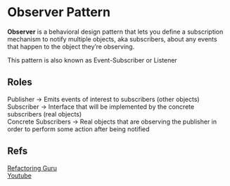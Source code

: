 # **Observer Pattern**

**Observer** is a behavioral design pattern that lets you define a subscription mechanism to notify
multiple objects, aka subscribers, about any events that happen to the object they’re observing.

This pattern is also known as Event-Subscriber or Listener

## Roles
Publisher -> Emits events of interest to subscribers (other objects) <br/>
Subscriber -> Interface that will be implemented by the concrete subscribers (real objects) <br/>
Concrete Subscribers -> Real objects that are observing the publisher in order to perform some action after being notified <br/>

## Refs
[Refactoring Guru](https://refactoring.guru/design-patterns/observer) <br/>
[Youtube](https://www.youtube.com/watch?v=2VwLvwsIu-8) <br/>
